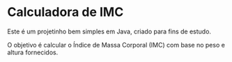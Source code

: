 # Calculadora de IMC

Este é um projetinho bem simples em Java, criado para fins de estudo.

O objetivo é calcular o Índice de Massa Corporal (IMC) com base no peso e altura fornecidos.
